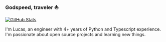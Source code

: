### Godspeed, traveler ⛵

[![GitHub Stats](https://github-readme-stats.vercel.app/api?username=lucasconnellm&theme=transparent&show_icons=true&include_all_commits=true)](https://github.com/anuraghazra/github-readme-stats)

I'm Lucas, an engineer with 4+ years of Python and Typescript experience. I'm passionate about open source projects and learning new things.
